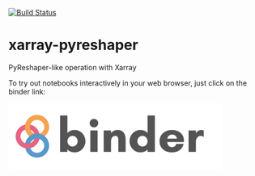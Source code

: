 [![Build Status](https://travis-ci.org/NCAR/xarray-pyreshaper.svg?branch=master)](https://travis-ci.org/NCAR/xarray-pyreshaper)

# xarray-pyreshaper
PyReshaper-like operation with Xarray


To try out notebooks interactively in your web browser, just click on the binder link:

[![Binder](./images/binder-logo.png)](http://binder.pangeo.io/v2/gh/NCAR/xarray-pyreshaper/master)
